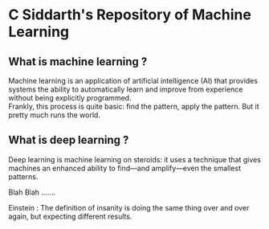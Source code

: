 # C Siddarth's Repository of Machine Learning

## What is machine learning ?
Machine learning is an application of artificial intelligence (AI) that provides systems the ability to automatically learn and improve from experience without being explicitly programmed. <br>
Frankly, this process is quite basic: find the pattern, apply the pattern. But it pretty much runs the world.

## What is deep learning ?
Deep learning is machine learning on steroids: it uses a technique that gives machines an enhanced ability to find—and amplify—even the smallest patterns.

Blah Blah ....... 


Einstein : The definition of insanity is doing the same thing over and over again, but expecting different results. <br>
